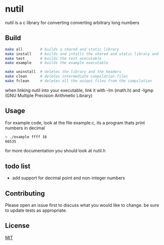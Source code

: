 # nutil

nutil is a c library for converting converting arbitrary long numbers

## Build
```sh
make all        # builds a shared and static library
make install    # builds and intalls the shared and static library and the headers
make test       # builds the test executable
make example    # builds the example executable

make uninstall  # deletes the library and the headers
make clean      # deletes intermediate compilation files
make fclean     # deletes all the output files from the compilation
```

when linking nutil into your executable, link it with -lm (math.h) and -lgmp (GNU Multiple Precision Arithmetic Library)

## Usage
For example code, look at the file example.c, its a program thats print numbers in decimal
```sh
> ./example ffff 16
66535
```

for more documentation you should look at nutil.h 

## todo list
* add support for decimal point and non-integer numbers

## Contributing
Please open an issue first to discuss what you would like to change. be sure to update tests as appropriate.

## License
[MIT](https://choosealicense.com/licenses/mit/)